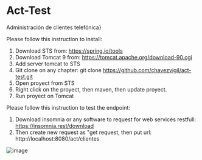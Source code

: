 # Act-Test
Administración de clientes telefónica}

Please follow this instruction to install:

1. Download STS from: https://spring.io/tools
2. Download Tomcat 9 from: https://tomcat.apache.org/download-90.cgi 
3. Add server tomcat to STS
4. Git clone on any chapter: git clone https://github.com/chavezvigil/act-test.git 
5. Open proyect from STS
6. Right click on the proyect, then maven, then update proyect.
7. Run proyect on Tomcat

Please follow this instruction to test the endpoint:

1. Download insomnia or any software to request for web services restfull: https://insomnia.rest/download
2. Then create new request as "get request, then put url: http://localhost:8080/act/clientes

![image](https://user-images.githubusercontent.com/2258381/146679679-b4cf77f3-0fa0-4ffb-9bc1-6877010c9328.png)


